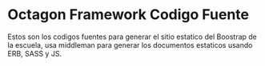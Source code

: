 Octagon Framework Codigo Fuente
=============================================

Estos son los codigos fuentes para generar el sitio estatico del Boostrap de la escuela, usa middleman para generar los documentos estaticos usando ERB, SASS y JS.
